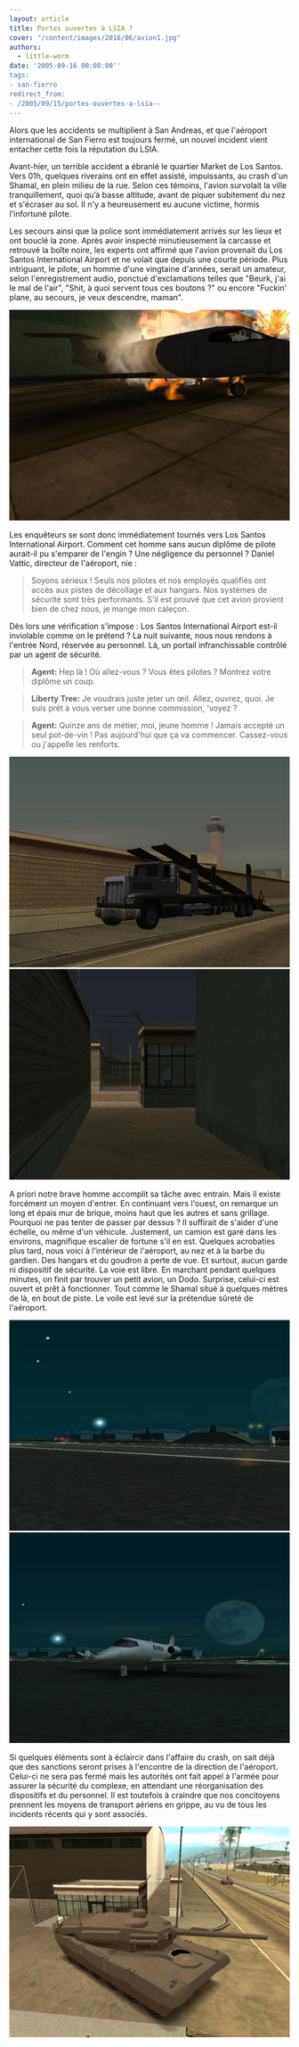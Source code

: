 ```yaml
---
layout: article
title: Portes ouvertes à LSIA ?
cover: "/content/images/2016/06/avion1.jpg"
authors:
  - little-worm
date: '2005-09-16 00:00:00''
tags:
- san-fierro
redirect_from:
- /2005/09/15/portes-ouvertes-a-lsia--
---
```


Alors que les accidents se multiplient à San Andreas, et que l'aéroport international de San Fierro est toujours fermé, un nouvel incident vient entacher cette fois la réputation du LSIA.

Avant-hier, un terrible accident a ébranlé le quartier Market de Los Santos. Vers 01h, quelques riverains ont en effet assisté, impuissants, au crash d'un Shamal, en plein milieu de la rue. Selon ces témoins, l'avion survolait la ville tranquillement, quoi qu’à basse altitude, avant de piquer subitement du nez et s'écraser au sol. Il n'y a heureusement eu aucune victime, hormis l'infortuné pilote.

Les secours ainsi que la police sont immédiatement arrivés sur les lieux et ont bouclé la zone. Après avoir inspecté minutieusement la carcasse et retrouvé la boîte noire, les experts ont affirmé que l'avion provenait du Los Santos International Airport et ne volait que depuis une courte période. Plus intriguant, le pilote, un homme d'une vingtaine d'années, serait un amateur, selon l'enregistrement audio, ponctué d'exclamations telles que "Beurk, j'ai le mal de l'air", "Shit, à quoi servent tous ces boutons ?" ou encore "Fuckin' plane, au secours, je veux descendre, maman".

![](/content/images/2005/01/avion2.jpg)

Les enquêteurs se sont donc immédiatement tournés vers Los Santos International Airport. Comment cet homme sans aucun diplôme de pilote aurait-il pu s'emparer de l'engin ? Une négligence du personnel ? Daniel Vattic, directeur de l'aéroport, nie :

> Soyons sérieux ! Seuls nos pilotes et nos employés qualifiés ont accès aux pistes de décollage et aux hangars. Nos systèmes de sécurité sont très performants. S'il est prouvé que cet avion provient bien de chez nous, je mange mon caleçon.

Dès lors une vérification s'impose : Los Santos International Airport est-il inviolable comme on le prétend ? La nuit suivante, nous nous rendons à l'entrée Nord, réservée au personnel. Là, un portail infranchissable contrôlé par un agent de sécurité.

> **Agent:** Hep là ! Où allez-vous ? Vous êtes pilotes ? Montrez votre diplôme un coup.

> **Liberty Tree:** Je voudrais juste jeter un œil. Allez, ouvrez, quoi. Je suis prêt à vous verser une bonne commission, 'voyez ?

> **Agent:** Quinze ans de métier, moi, jeune homme ! Jamais accepté un seul pot-de-vin ! Pas aujourd'hui que ça va commencer. Cassez-vous ou j'appelle les renforts.

![](/content/images/2005/01/avion3.jpg)
![](/content/images/2005/01/avion4.jpg)

A priori notre brave homme accomplit sa tâche avec entrain. Mais il existe forcément un moyen d'entrer. En continuant vers l'ouest, on remarque un long et épais mur de brique, moins haut que les autres et sans grillage. Pourquoi ne pas tenter de passer par dessus ? Il suffirait de s'aider d'une échelle, ou même d'un véhicule. Justement, un camion est garé dans les environs, magnifique escalier de fortune s'il en est. Quelques acrobaties plus tard, nous voici à l'intérieur de l'aéroport, au nez et à la barbe du gardien. Des hangars et du goudron à perte de vue. Et surtout, aucun garde ni dispositif de sécurité. La voie est libre. En marchant pendant quelques minutes, on finit par trouver un petit avion, un Dodo. Surprise, celui-ci est ouvert et prêt à fonctionner. Tout comme le Shamal situé à quelques mètres de là, en bout de piste. Le voile est levé sur la prétendue sûreté de l'aéroport.

![](/content/images/2005/01/avion5.jpg)
![](/content/images/2005/01/avion6.jpg)

Si quelques éléments sont à éclaircir dans l'affaire du crash, on sait déjà que des sanctions seront prises à l'encontre de la direction de l'aéroport. Celui-ci ne sera pas fermé mais les autorités ont fait appel à l'armée pour assurer la sécurité du complexe, en attendant une réorganisation des dispositifs et du personnel. Il est toutefois à craindre que nos concitoyens prennent les moyens de transport aériens en grippe, au vu de tous les incidents récents qui y sont associés.

![](/content/images/2005/01/avion7.jpg)